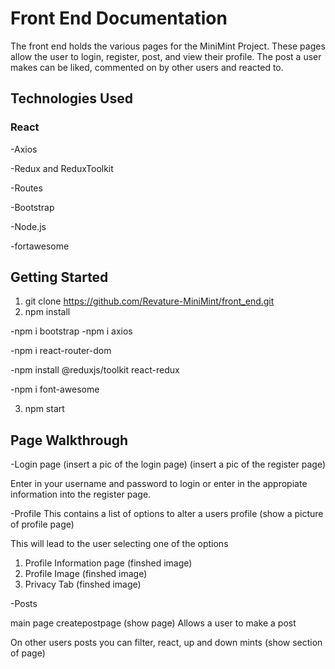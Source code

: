 # Front End Documentation
The front end holds the various pages for the MiniMint Project.
These pages allow the user to login, register, post, and view 
their profile. The post a user makes can be liked, commented on
by other users and reacted to.

## Technologies Used
### React
-Axios

-Redux and ReduxToolkit

-Routes

-Bootstrap

-Node.js

-fortawesome

## Getting Started
1. git clone https://github.com/Revature-MiniMint/front_end.git
2. npm install

-npm i bootstrap
-npm i axios

-npm i react-router-dom

-npm install @reduxjs/toolkit react-redux

-npm i font-awesome

3. npm start

## Page Walkthrough 
-Login page
(insert a pic of the login page)
(insert a pic of the register page)

Enter in your username and password to login or 
enter in the appropiate information into the
register page.

-Profile 
This contains a list of options to alter a users profile
(show a picture of profile page)

This will lead to the user selecting one of the options

1. Profile Information page 
(finshed image)
2. Profile Image 
(finshed image)
3. Privacy Tab
(finshed image)

-Posts

main page createpostpage
(show page)
Allows a user to make a post


On other users posts you can filter, react,
up and down mints
(show section of page)








